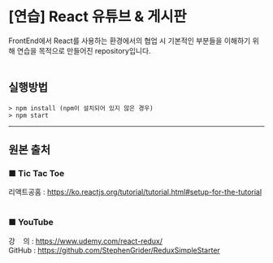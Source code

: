 # [연습] React 유튜브 & 게시판


FrontEnd에서 React를 사용하는 환경에서의 협업 시 기본적인 부분들을 이해하기 위해 연습을 목적으로 만들어진 repository입니다.
<br/><br/>

## <b>실행방법</b>
```
> npm install (npm이 설치되어 있지 않은 경우) 
> npm start
```
---
## <b>원본 출처</b>
### ■ <b>Tic Tac Toe</b>
리액트공홈 : https://ko.reactjs.org/tutorial/tutorial.html#setup-for-the-tutorial
<br/><br/>

### ■ YouTube
강&nbsp;&nbsp;&nbsp;&nbsp;의 : https://www.udemy.com/react-redux/  
GitHub : https://github.com/StephenGrider/ReduxSimpleStarter
